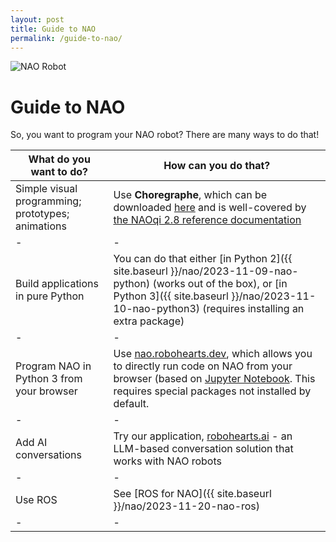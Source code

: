 ```yaml
---
layout: post
title: Guide to NAO
permalink: /guide-to-nao/
---
```


<div class="guide-header">
    <img src="{{ site.baseurl }}/assets/nao_logo.svg" alt="NAO Robot" class="robot-logo">
    <h1>Guide to NAO</h1>
</div>

So, you want to program your NAO robot? There are many ways to do that!

| What do you want to do?    | How can you do that? |
|-|-|
| Simple visual programming; prototypes; animations    | Use **Choregraphe**, which can be downloaded [here](https://aldebaran.com/en/support/kb/nao6/downloads/nao6-software-downloads/) and is well-covered by [the NAOqi 2.8 reference documentation](http://doc.aldebaran.com/2-8/index.html) |
|-|-|
| Build applications in pure Python    | You can do that either [in Python 2]({{ site.baseurl }}/nao/2023-11-09-nao-python) (works out of the box), or [in Python 3]({{ site.baseurl }}/nao/2023-11-10-nao-python3) (requires installing an extra package)|
|-|-|
| Program NAO in Python 3 from your browser | Use [nao.robohearts.dev](https://nao.robohearts.dev), which allows you to directly run code on NAO from your browser (based on [Jupyter Notebook](https://jupyter.org/]). This requires special packages not installed by default. |
|-|-|
| Add AI conversations | Try our application, [robohearts.ai](https://www.robohearts.ai) - an LLM-based conversation solution that works with NAO robots |
|-|-|
| Use ROS | See  [ROS for NAO]({{ site.baseurl }}/nao/2023-11-20-nao-ros)|
|-|-|
